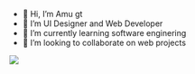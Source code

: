 - 👋 Hi, I’m Amu gt
- 👀 I’m UI Designer and Web Developer
- 🌱 I’m currently learning software enginering
- 💞️ I’m looking to collaborate on web projects


![](http://github-profile-summary-cards.vercel.app/api/cards/most-commit-language?username=Amugt&theme=dracula)


